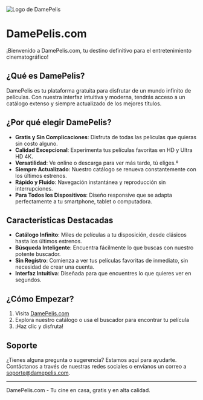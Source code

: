 ![Logo de DamePelis](https://github.com/TheNasky/DamePelis-FrontEnd/blob/main/DamePelisLogo.png)

# DamePelis.com

¡Bienvenido a DamePelis.com, tu destino definitivo para el entretenimiento cinematográfico!

## ¿Qué es DamePelis?

DamePelis es tu plataforma gratuita para disfrutar de un mundo infinito de películas. Con nuestra interfaz intuitiva y moderna, tendrás acceso a un catálogo extenso y siempre actualizado de los mejores títulos.

## ¿Por qué elegir DamePelis?

-  **Gratis y Sin Complicaciones**: Disfruta de todas las películas que quieras sin costo alguno.
-  **Calidad Excepcional**: Experimenta tus películas favoritas en HD y Ultra HD 4K.
-  **Versatilidad**: Ve online o descarga para ver más tarde, tú eliges.º
-  **Siempre Actualizado**: Nuestro catálogo se renueva constantemente con los últimos estrenos.
-  **Rápido y Fluido**: Navegación instantánea y reproducción sin interrupciones.
-  **Para Todos los Dispositivos**: Diseño responsive que se adapta perfectamente a tu smartphone, tablet o computadora.

## Características Destacadas

-  **Catálogo Infinito**: Miles de películas a tu disposición, desde clásicos hasta los últimos estrenos.
-  **Búsqueda Inteligente**: Encuentra fácilmente lo que buscas con nuestro potente buscador.
-  **Sin Registro**: Comienza a ver tus películas favoritas de inmediato, sin necesidad de crear una cuenta.
-  **Interfaz Intuitiva**: Diseñada para que encuentres lo que quieres ver en segundos.

## ¿Cómo Empezar?

1. Visita [DamePelis.com](https://www.damepelis.vercel.app)
2. Explora nuestro catálogo o usa el buscador para encontrar tu película
3. ¡Haz clic y disfruta!

## Soporte

¿Tienes alguna pregunta o sugerencia? Estamos aquí para ayudarte. Contáctanos a través de nuestras redes sociales o envíanos un correo a soporte@damepelis.com.

---

DamePelis.com - Tu cine en casa, gratis y en alta calidad.
